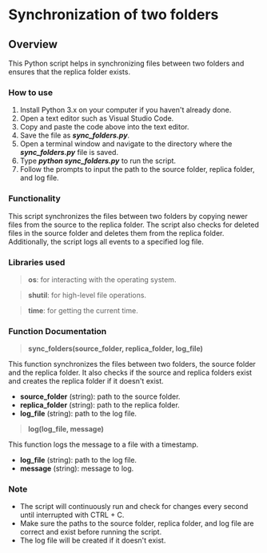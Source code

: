 # Synchronization of two folders 

## Overview

This Python script helps in synchronizing files between two folders and ensures that the replica folder exists.

### How to use

1. Install Python 3.x on your computer if you haven't already done.
2. Open a text editor such as Visual Studio Code.
3. Copy and paste the code above into the text editor.
4. Save the file as ***sync_folders.py***.
5. Open a terminal window and navigate to the directory where the ***sync_folders.py*** file is saved.
6. Type ***python sync_folders.py*** to run the script.
7. Follow the prompts to input the path to the source folder, replica folder, and log file.

### Functionality

This script synchronizes the files between two folders by copying newer files from the source to the replica folder. The script also checks for deleted files in the source folder and deletes them from the replica folder. Additionally, the script logs all events to a specified log file.

### Libraries used

> **os**: for interacting with the operating system.

> **shutil**: for high-level file operations.

> **time**: for getting the current time.

### Function Documentation

> **sync_folders(source_folder, replica_folder, log_file)** 
 
 This function synchronizes the files between two folders, the source folder and the replica folder. It also checks if the source and replica folders exist and creates the replica folder if it doesn't exist.

- **source_folder** (string): path to the source folder.
- **replica_folder** (string): path to the replica folder.
- **log_file** (string): path to the log file.

> **log(log_file, message)** 

This function logs the message to a file with a timestamp.

- **log_file** (string): path to the log file.
- **message** (string): message to log.

### Note

- The script will continuously run and check for changes every second until interrupted with CTRL + C.
- Make sure the paths to the source folder, replica folder, and log file are correct and exist before running the script.
- The log file will be created if it doesn't exist.
